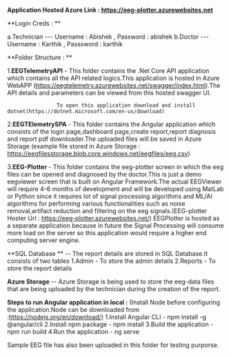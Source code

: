 **Application Hosted Azure Link : https://eeg-plotter.azurewebsites.net**

**Login Creds : **

a.Technician --- Username : Abishek , Password : abishek
b.Doctor     --- Username : Karthik , Passsword : karthik

**Folder Structure : **

1.**EEGTelemetryAPI** - This folder contains the .Net Core API application which contains all the API related logics.This application is hosted in Azure WebAPP (https://eegtelemetry.azurewebsites.net/swagger/index.html).The API details and parameters can be viewed from this hosted swagger UI. 
                       
                    To open this application download and install dotnet(https://dotnet.microsoft.com/en-us/download)
                    
2.**EEGTElemetrySPA** - This folder contains the Angular application which consists of the login page,dashboard page,create report,report diagnosis and report pdf downloader.The uploaded files will be saved in Azure Storage (example file stored in Azure Storage : https://eegfilesstorage.blob.core.windows.net/eegfiles/eeg.csv)

3.**EEG-Plotter** -      This folder contains the eeg-plotter screen in which the eeg files can be opened and diagnosed by the doctor.This is just a demo eegviewer screen that is built on Angular Framework.The actual EEGViewer will require 4-6 months of development and will be developed using MatLab or Python since it requires lot of signal processing algorithms and ML/AI algorithms for performing various functionalities such as noise removal,artifact reduction and filtering on the eeg signals.(EEG-plotter Hoster Url : https://eeg-plotter.azurewebsites.net/) 
                      EEGPlotter is hosted as a separate application because in future the Signal Processing will consume more load on the server so this application would require a higher end computing server engine.

**SQL Database ** -- 
                    The report details are stored in SQL Database.It consists of two tables 
                    1.Admin - To store the admin details
                    2.Reports - To store the report details
                    
**Azure Storage** --  Azure Storage is being used to store the eeg-data files that are being uploaded by the technician during the creation of the report.

**Steps to run Angular application in local :**
     (Install Node before configuring the application.Node can be downloaded from :https://nodejs.org/en/download/)
     1.Install Angular CLI - npm install -g @angular/cli
     2.Install npm package - npm install
     3.Build the application - npm run build
     4.Run the application - ng serve
     

Sample EEG file has also been uploaded in this folder for testing purporse.
